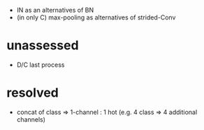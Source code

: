 * IN as an alternatives of BN
* (in only C) max-pooling as alternatives of strided-Conv

# unassessed
* D/C last process

# resolved
* concat of class => 1-channel : 1 hot (e.g. 4 class => 4 additional channels)
